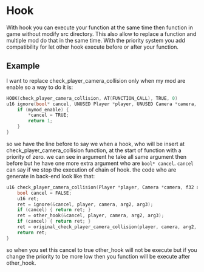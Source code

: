 # Hook
With hook you can execute your function at the same time then function in game without modify src directory. This also allow to replace a function and multiple mod do that in the same time. With the priority system you add compatibility for let other hook execute before or after your function.

## Example
I want to replace check_player_camera_collision only when my mod are enable so a way to do it is:
```c
HOOK(check_player_camera_collision, AT(FUNCTION_CALL), TRUE, 0)
u16 ignore(bool* cancel, UNUSED Player *player, UNUSED Camera *camera, UNUSED f32 arg2, UNUSED f32 arg3) {
    if (mymod_enable) {
        *cancel = TRUE;
        return 1;
    }
}
```
so we have the line before to say we when a hook, who will be insert at check_player_camera_collision function, at the start of function with a priority of zero. we can see in argument he take all same argument then before but he have one more extra argument who are `bool* cancel`. `cancel` can say if we stop the execution of chain of hook. the code who are generate in back-end look like that:
```c
u16 check_player_camera_collision(Player *player, Camera *camera, f32 arg2, f32 arg3) {
    bool cancel = FALSE;
    u16 ret;
    ret = ignore(&cancel, player, camera, arg2, arg3);
    if (cancel) { return ret; }
    ret = other_hook(&cancel, player, camera, arg2, arg3);
    if (cancel) { return ret; }
    ret = original_check_player_camera_collision(player, camera, arg2, arg3);
    return ret;
}
```
so when you set this cancel to true other_hook will not be execute but if you change the priority to be more low then you function will be execute after other_hook.